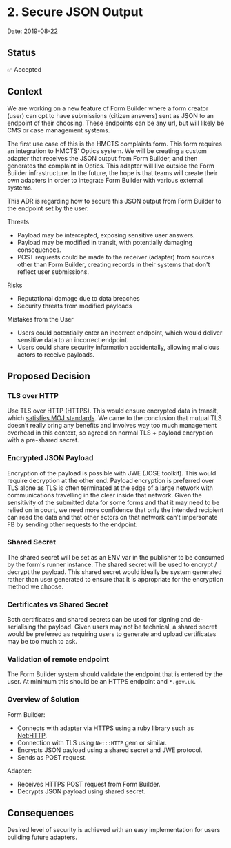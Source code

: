 # 2. Secure JSON Output

Date: 2019-08-22

## Status

✅ Accepted

## Context

We are working on a new feature of Form Builder where a form creator (user) can
opt to have submissions (citizen answers) sent as JSON to an endpoint of their choosing.
These endpoints can be any url, but will likely be CMS or case management systems.

The first use case of this is the HMCTS complaints form. This form requires an
integration to HMCTS' Optics system. We will be creating a custom adapter that receives
the JSON output from Form Builder, and then generates the complaint in Optics. This
adapter will live outside the Form Builder infrastructure. In the future, the hope
is that teams will create their own adapters in order to integrate Form Builder
with various external systems.

This ADR is regarding how to secure this JSON output from Form Builder to the
endpoint set by the user.

Threats
- Payload may be intercepted, exposing sensitive user answers.
- Payload may be modified in transit, with potentially damaging consequences.
- POST requests could be made to the receiver (adapter) from sources other than Form Builder,
  creating records in their systems that don't reflect user submissions.

Risks
- Reputational damage due to data breaches
- Security threats from modified payloads

Mistakes from the User
- Users could potentially enter an incorrect endpoint, which would deliver sensitive
data to an incorrect endpoint.
- Users could share security information accidentally, allowing malicious actors
to receive payloads.

## Proposed Decision

### TLS over HTTP
Use TLS over HTTP (HTTPS). This would ensure
encrypted data in transit, which [satisfies MOJ standards](https://ministryofjustice.github.io/security-guidance/standards/cryptography/#cryptography).
We came to the conclusion that mutual TLS doesn’t really bring any benefits and
involves way too much management overhead in this context, so agreed on normal
TLS + payload encryption with a pre-shared secret.

### Encrypted JSON Payload
Encryption of the payload is possible with JWE (JOSE toolkit). This would require
decryption at the other end. Payload encryption is preferred over TLS alone as TLS
is often terminated at the edge of a large network with communications travelling in the clear
inside that network. Given the sensitivity of the submitted data for some forms
and that it may need to be relied on in court, we need more confidence that only
the intended recipient can read the data and that other actors on that network
can’t impersonate FB by sending other requests to the endpoint.

### Shared Secret
The shared secret will be set as an ENV var in the publisher to be consumed by
the form's runner instance. The shared secret will be used to encrypt / decrypt
the payload. This shared secret would ideally be system generated rather than user
generated to ensure that it is appropriate for the encryption method we choose.

### Certificates vs Shared Secret
Both certificates and shared secrets can be used for signing and de-serialising the payload.
Given users may not be technical, a shared secret would be preferred as requiring users
to generate and upload certificates may be too much to ask.

### Validation of remote endpoint
The Form Builder system should validate the endpoint that is entered by the user.
At minimum this should be an HTTPS endpoint and `*.gov.uk`.


### Overview of Solution

Form Builder:
- Connects with adapter via HTTPS using a ruby library such as [Net:HTTP](https://ruby-doc.org/stdlib-2.6.3/libdoc/net/http/rdoc/Net/HTTP.html).
- Connection with TLS using `Net::HTTP` gem or similar.
- Encrypts JSON payload using a shared secret and JWE protocol.
- Sends as POST request.

Adapter:
- Receives HTTPS POST request from Form Builder.
- Decrypts JSON payload using shared secret.

## Consequences

Desired level of security is achieved with an easy implementation for users building
future adapters.
